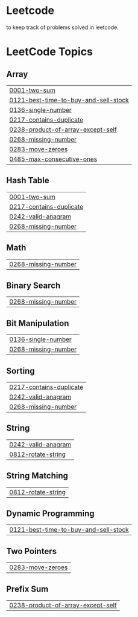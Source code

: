 # Leetcode
to keep track of problems solved in leetcode.

<!---LeetCode Topics Start-->
# LeetCode Topics
## Array
|  |
| ------- |
| [0001-two-sum](https://github.com/gowtham30799/Leetcode/tree/master/0001-two-sum) |
| [0121-best-time-to-buy-and-sell-stock](https://github.com/gowtham30799/Leetcode/tree/master/0121-best-time-to-buy-and-sell-stock) |
| [0136-single-number](https://github.com/gowtham30799/Leetcode/tree/master/0136-single-number) |
| [0217-contains-duplicate](https://github.com/gowtham30799/Leetcode/tree/master/0217-contains-duplicate) |
| [0238-product-of-array-except-self](https://github.com/gowtham30799/Leetcode/tree/master/0238-product-of-array-except-self) |
| [0268-missing-number](https://github.com/gowtham30799/Leetcode/tree/master/0268-missing-number) |
| [0283-move-zeroes](https://github.com/gowtham30799/Leetcode/tree/master/0283-move-zeroes) |
| [0485-max-consecutive-ones](https://github.com/gowtham30799/Leetcode/tree/master/0485-max-consecutive-ones) |
## Hash Table
|  |
| ------- |
| [0001-two-sum](https://github.com/gowtham30799/Leetcode/tree/master/0001-two-sum) |
| [0217-contains-duplicate](https://github.com/gowtham30799/Leetcode/tree/master/0217-contains-duplicate) |
| [0242-valid-anagram](https://github.com/gowtham30799/Leetcode/tree/master/0242-valid-anagram) |
| [0268-missing-number](https://github.com/gowtham30799/Leetcode/tree/master/0268-missing-number) |
## Math
|  |
| ------- |
| [0268-missing-number](https://github.com/gowtham30799/Leetcode/tree/master/0268-missing-number) |
## Binary Search
|  |
| ------- |
| [0268-missing-number](https://github.com/gowtham30799/Leetcode/tree/master/0268-missing-number) |
## Bit Manipulation
|  |
| ------- |
| [0136-single-number](https://github.com/gowtham30799/Leetcode/tree/master/0136-single-number) |
| [0268-missing-number](https://github.com/gowtham30799/Leetcode/tree/master/0268-missing-number) |
## Sorting
|  |
| ------- |
| [0217-contains-duplicate](https://github.com/gowtham30799/Leetcode/tree/master/0217-contains-duplicate) |
| [0242-valid-anagram](https://github.com/gowtham30799/Leetcode/tree/master/0242-valid-anagram) |
| [0268-missing-number](https://github.com/gowtham30799/Leetcode/tree/master/0268-missing-number) |
## String
|  |
| ------- |
| [0242-valid-anagram](https://github.com/gowtham30799/Leetcode/tree/master/0242-valid-anagram) |
| [0812-rotate-string](https://github.com/gowtham30799/Leetcode/tree/master/0812-rotate-string) |
## String Matching
|  |
| ------- |
| [0812-rotate-string](https://github.com/gowtham30799/Leetcode/tree/master/0812-rotate-string) |
## Dynamic Programming
|  |
| ------- |
| [0121-best-time-to-buy-and-sell-stock](https://github.com/gowtham30799/Leetcode/tree/master/0121-best-time-to-buy-and-sell-stock) |
## Two Pointers
|  |
| ------- |
| [0283-move-zeroes](https://github.com/gowtham30799/Leetcode/tree/master/0283-move-zeroes) |
## Prefix Sum
|  |
| ------- |
| [0238-product-of-array-except-self](https://github.com/gowtham30799/Leetcode/tree/master/0238-product-of-array-except-self) |
<!---LeetCode Topics End-->